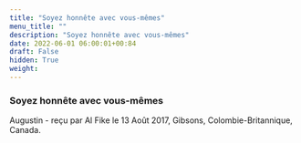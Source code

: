 ```yaml
---
title: "Soyez honnête avec vous-mêmes"
menu_title: ""
description: "Soyez honnête avec vous-mêmes"
date: 2022-06-01 06:00:01+00:84
draft: False
hidden: True
weight:
---
```

### Soyez honnête avec vous-mêmes

Augustin - reçu par Al Fike le 13 Août 2017, Gibsons, Colombie-Britannique, Canada.



